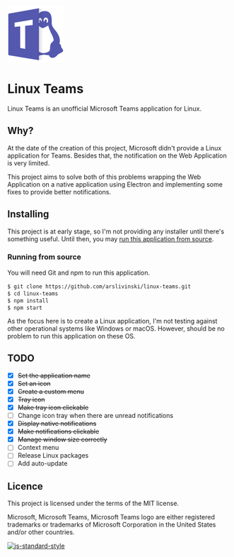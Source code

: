 <img src="linux-teams.svg" alt="Logo" width="128" height="128">

# Linux Teams
Linux Teams is an unofficial Microsoft Teams application for Linux.

## Why?
At the date of the creation of this project, Microsoft didn't provide a Linux application for Teams. Besides that, the notification on the Web Application is very limited.

This project aims to solve both of this problems wrapping the Web Application on a native application using Electron and implementing some fixes to provide better notifications.

## Installing
This project is at early stage, so I'm not providing any installer until there's something useful. Until then, you may [run this application from source](#running-from-source).

### Running from source
You will need Git and npm to run this application.

```
$ git clone https://github.com/arslivinski/linux-teams.git
$ cd linux-teams
$ npm install
$ npm start
```

As the focus here is to create a Linux application, I'm not testing against other operational systems like Windows or macOS. However, should be no problem to run this application on these OS.

## TODO
  - [x] <del>Set the application name</del>
  - [x] <del>Set an icon</del>
  - [x] <del>Create a custom menu</del>
  - [x] <del>Tray icon</del>
  - [x] <del>Make tray icon clickable</del>
  - [ ] Change icon tray when there are unread notifications
  - [x] <del>Display native notifications</del>
  - [x] <del>Make notifications clickable</del>
  - [x] <del>Manage window size correctly</del>
  - [ ] Context menu
  - [ ] Release Linux packages
  - [ ] Add auto-update

## Licence
This project is licensed under the terms of the MIT license.

Microsoft, Microsoft Teams, Microsoft Teams logo are either registered trademarks or trademarks of Microsoft Corporation in the United States and/or other countries.

[![js-standard-style](https://cdn.rawgit.com/standard/standard/master/badge.svg)](http://standardjs.com)
